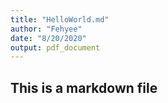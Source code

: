 ```yaml
---
title: "HelloWorld.md"
author: "Fehyee"
date: "8/20/2020"
output: pdf_document
---
```



## This is a markdown file